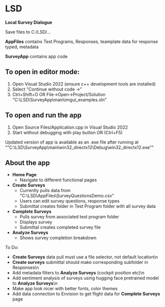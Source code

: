 # LSD
**Local Survey Dialogue**

Save files to C:/LSD/...

**AppFiles** contains Test Programs, Responses, teamplate data for response typed, metadata

**SurveyApp** contains app code

## To open in editor mode:
1. Open Visual Studio 2022 (ensure c++ development tools are installed)
2. Select "Continue without code ->"
3. Ctrl+Shift+O OR File->Open->Project/Solution
    "C:\LSD\SurveyApp\main\imgui_examples.sln"

## To open and run the app
1. Open Source Files/Application.cpp in Visual Studio 2022
2. Start without debugging with play button OR (Ctrl+F5)

Updated version of app is available as an .exe file after running at ""C:\LSD\SurveyApp\main\win32_directx12\Debug\win32_directx12.exe""

## About the app

- **Home Page**
  -  Navigate to different functional pages
- **Create Surveys**
  -  Currently pulls data from "C:\LSD\AppFiles\SurveyQuestionsDemo.csv"
  -  Users can edit survey questions, response types
  -  Submittal creates folder in Test Program folder with all survey data
- **Complete Surveys**
  -  Pulls survey from associated test program folder
  -  Displays survey
  -  Submittal creates completed survey file
- **Analyze Surveys**
  -  Shows survey completion breakdown
  
  


To Do:
  - **Create Surveys** data pull must use a file selector, not default location\n
  - **Create surveys** submittal should make corresponding subfolder in Responses\n
  - Add metadata filters to **Analyze Surveys** (cockpit position etc)\n
  - Add sentiment analysis of surveys using hugging face pretrained model to **Analyze Surveys**\n
  - Make app look nicer with better fonts, color themes
  - Add data connection to Envision to get flight data for **Complete Surveys** page
  
  
